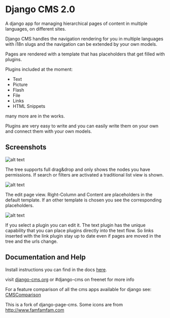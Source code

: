 Django CMS 2.0
==============

A django app for managing hierarchical pages of content in multiple languages, on different sites.

Django CMS handles the navigation rendering for you in multiple languages with i18n slugs 
and the navigation can be extended by your own models.

Pages are rendered with a template that has placeholders that get filled with plugins.

Plugins included at the moment:

* Text
* Picture
* Flash
* File
* Links
* HTML Snippets

many more are in the works.

Plugins are very easy to write and you can easily write them on your own and connect them with your own models.

Screenshots
-----------

![alt text](http://github.com/digi604/django-cms-2.0/raw/master/cms/docs/screen3.png "Tree / List view")

The tree supports full drag&drop and only shows the nodes you have permissions. If search or filters are activated a traditional list view is shown.

![alt text](http://github.com/digi604/django-cms-2.0/raw/master/cms/docs/screen1.png "Edit view")

The edit page view. Right-Column and Content are placeholders in the default template. If an other template is chosen you see the corresponding placeholders.

![alt text](http://github.com/digi604/django-cms-2.0/raw/master/cms/docs/screen2.png "Plugin Editor with Textplugin")

If you select a plugin you can edit it. The text plugin has the unique capability that you can place plugins directly into the text flow. So links inserted with the link plugin stay up to date even if pages are moved in the tree and the urls change.

Documentation and Help
----------------------


Install instructions you can find in the docs [here](http://github.com/digi604/django-cms-2.0/tree/master/cms/docs).

visit [django-cms.org](http://www.django-cms.org/) or #django-cms on freenet for more info




For a feature comparison of all the cms apps available for django see: [CMSComparison](http://code.djangoproject.com/wiki/CMSAppsComparison)

This is a fork of django-page-cms.
Some icons are from http://www.famfamfam.com

